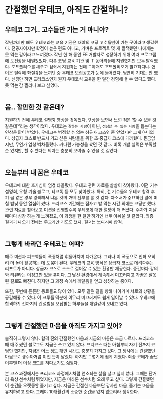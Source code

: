 # 간절했던 우테코, 아직도 간절하니?

## 우테코 그거.. 고수들만 가는 거 아니야?

작년까지만 해도 우테코라는 교육 기관은 재야의 코딩 고수들만이 가는 곳이라고 생각했다. 전공자이지만 학점이 높은 편도 아니고, 가벼운 프로젝트 몇 개 깔짝했던 나에게는 못 먹는 감이라고 느껴졌다. 작년 한 해 동안 FE 개발자로 성장하기 위해 여러 프로그램에 도전장을 내밀었었다. 다른 코딩 교육 기관 및 IT 동아리들에 지원했지만 모두 탈락했다. 포트폴리오를 채우고 싶어서 지원하는 건데 그마저도 포트폴리오가 필요하다니. 연이은 탈락에 좌절감을 느끼던 중 우테코 모집공고가 눈에 들어왔다. 당연히 기대는 안 했다. 신청만 하면 프리코스인지 뭔지 우테코식 교육을 한 달간 경험해 볼 수 있다고 했다. 못 먹는 감 찔러나 보고 싶었다.
<br>
<br>

## 음.. 할만한 것 같은데?

지원하기 전에 우테코 설명회 영상을 정독했다. 영상을 보면서 느낀 점은 ‘할 수 있을 것 같은데?’라는 생각이었다. 우테코는 `잘하는 사람`이 아닌, `성장할 수 있는 사람`을 뽑는다는 인상을 많이 받았다. 우테코는 범접할 수 없는 상급자 코스인 줄 알았지만 그게 아니었다. 상급자 코스로 반드시 가고 싶은 사람들을 위한 초·중급자 코스에 가까웠다. 뜬금없지만, 무언가 엄청 벅차올랐다. 커다란 가능성을 봤던 것 같다. 비록 개발 실력은 부족할 순 있지만, 할 수 있다는 의지는 충분히 보여줄 수 있을 것 같았다.
<br>
<br>

## 오늘부터 내 꿈은 우테코

우테코에 대한 호기심이 엄청 타올랐다. 우테코 관련 자료를 샅샅이 찾아봤다. 이전 기수 설명회, 우형 기술 블로그, 테코톡 등 모두 찾아봤다. 특히, 전 기수들의 우테코 합격 후기 글 같은 경우 검색해서 나온 것의 거의 전부를 본 것 같다. 자소서가 중요하단 말에 며칠 밤낮 동안 열심히 썼다. 프리코스 기간에는 잠자고 밥 먹는 시간 외에는 코딩만 했다. 관련 자료를 찾아보고 미션을 진행할수록 우테코에 대한 열망이 더 커졌다. 주차가 지날 때마다 성장 하는 게 느껴졌고, 이 과정을 한 달만 하기엔 너무 아쉬울 것 같았다. 최종 결과가 나오기 전에는 무교지만 기도도 했다. 결과는 보다시피 합격.
<br>
<br>

## 그렇게 바라던 우테코는 어때?

매주 미션과 피드백들이 폭풍처럼 휘몰아치며 다가온다. 그러나 이 폭풍으로 인해 오히려 더 높이 활공하는 데 도움이 된다. 우테코의 교육 방식은 상급자 코스로 데려다주는 리프트가 아니다. 상급자 코스로 스스로 걸어갈 수 있는 환경만 제공한다. 중간마다 강의와 리뷰라는 이정표만 있을 뿐이다. 그 낯선 환경에서 계속해서 미끄러지고 가끔은 잘못된 길로도 빠진다. 하지만 그 과정 속에서 깨달음을 얻고 성장하는 중이다. 

또한, 주변에 든든한 동료들도 많이 있다. 모두 같은 길을 향해 나아가며 서로의 상황을 공감해줄 수 있다. 이 크루들 덕분에 아무리 미끄러져도 쉽게 일어날 수 있다. 우테코에 합격하기 전까지의 간절함을 보답받는 하루들을 매일같이 보내고 있다.
<br>
<br>

## 그렇게 간절했던 마음을 아직도 가지고 있어?

솔직히 그렇지 않다. 합격 전의 간절했던 마음과 지금의 마음은 조금 다르다. 프리코스 때 매주 썼던 블로그도 지금은 쓰고 있지 않다. 프리코스 때는 아침부터 자기 전까지 코딩만 했지만, 지금은 어느 정도 개인 시간도 충분히 가지고 있다. 그 당시에는 간절했던 마음으로 경주마처럼 미친 듯이 달렸다. 하지만 그렇기에 쉽게 지쳤다. 최종 코테가 끝난 이후엔 더 이상 코드를 쳐다보기도 싫었다. 

본 코스 과정에서는 프리코스 과정에서처럼 연소되는 삶을 살고 싶지 않다. 그때는 단거리 육상 선수처럼 뛰었지만, 지금은 마라톤 선수처럼 오래 뛰고 싶다. 그렇게 간절했던 이 순간을 오랫동안 즐기고 싶다. 지금은 간절한 마음보단 감사한 마음, 즐기는 마음을 유지하려고 한다. 그래야 10개월간의 소중한 순간을 잃지 않으리라 생각한다.
